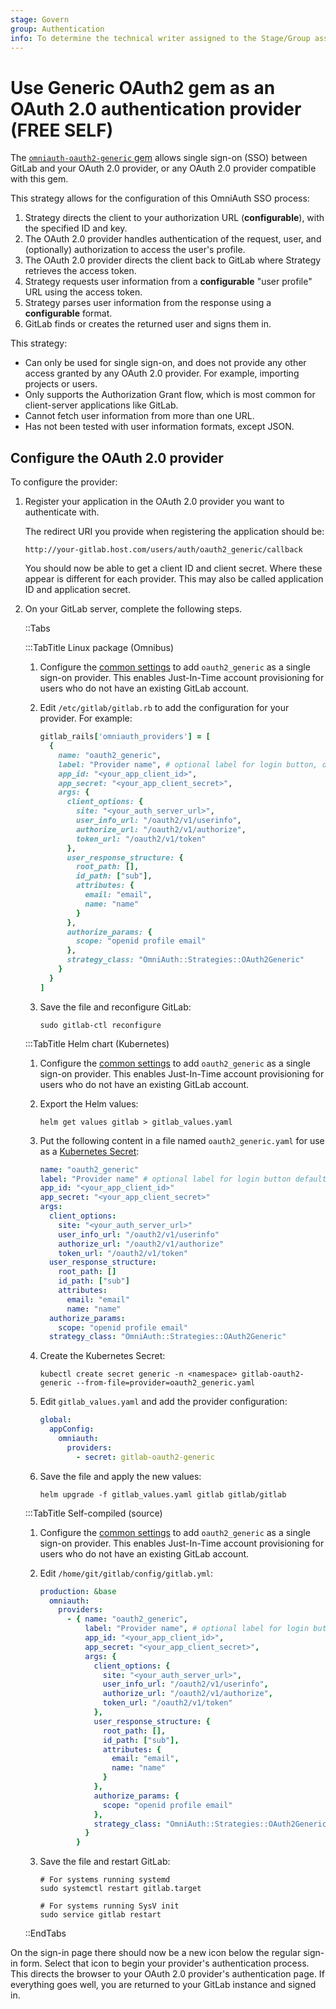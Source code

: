```yaml
---
stage: Govern
group: Authentication
info: To determine the technical writer assigned to the Stage/Group associated with this page, see https://about.gitlab.com/handbook/product/ux/technical-writing/#assignments
---
```


# Use Generic OAuth2 gem as an OAuth 2.0 authentication provider **(FREE SELF)**

The [`omniauth-oauth2-generic` gem](https://gitlab.com/satorix/omniauth-oauth2-generic) allows single sign-on (SSO) between GitLab
and your OAuth 2.0 provider, or any OAuth 2.0 provider compatible with this gem.

This strategy allows for the configuration of this OmniAuth SSO process:

1. Strategy directs the client to your authorization URL (**configurable**), with
   the specified ID and key.
1. The OAuth 2.0 provider handles authentication of the request, user, and (optionally)
   authorization to access the user's profile.
1. The OAuth 2.0 provider directs the client back to GitLab where Strategy
   retrieves the access token.
1. Strategy requests user information from a **configurable** "user profile"
   URL using the access token.
1. Strategy parses user information from the response using a **configurable**
   format.
1. GitLab finds or creates the returned user and signs them in.

This strategy:

- Can only be used for single sign-on, and does not provide any other access
  granted by any OAuth 2.0 provider. For example, importing projects or users.
- Only supports the Authorization Grant flow, which is most common for client-server
  applications like GitLab.
- Cannot fetch user information from more than one URL.
- Has not been tested with user information formats, except JSON.

## Configure the OAuth 2.0 provider

To configure the provider:

1. Register your application in the OAuth 2.0 provider you want to authenticate with.

   The redirect URI you provide when registering the application should be:

   ```plaintext
   http://your-gitlab.host.com/users/auth/oauth2_generic/callback
   ```

   You should now be able to get a client ID and client secret. Where these
   appear is different for each provider. This may also be called application ID
   and application secret.

1. On your GitLab server, complete the following steps.

   ::Tabs

   :::TabTitle Linux package (Omnibus)

   1. Configure the [common settings](omniauth.md#configure-common-settings)
      to add `oauth2_generic` as a single sign-on provider. This enables Just-In-Time
      account provisioning for users who do not have an existing GitLab account.
   1. Edit `/etc/gitlab/gitlab.rb` to add the configuration for your provider. For example:

      ```ruby
      gitlab_rails['omniauth_providers'] = [
        {
          name: "oauth2_generic",
          label: "Provider name", # optional label for login button, defaults to "Oauth2 Generic"
          app_id: "<your_app_client_id>",
          app_secret: "<your_app_client_secret>",
          args: {
            client_options: {
              site: "<your_auth_server_url>",
              user_info_url: "/oauth2/v1/userinfo",
              authorize_url: "/oauth2/v1/authorize",
              token_url: "/oauth2/v1/token"
            },
            user_response_structure: {
              root_path: [],
              id_path: ["sub"],
              attributes: {
                email: "email",
                name: "name"
              }
            },
            authorize_params: {
              scope: "openid profile email"
            },
            strategy_class: "OmniAuth::Strategies::OAuth2Generic"
          }
        }
      ]
      ```

   1. Save the file and reconfigure GitLab:

      ```shell
      sudo gitlab-ctl reconfigure
      ```

   :::TabTitle Helm chart (Kubernetes)

   1. Configure the [common settings](omniauth.md#configure-common-settings)
      to add `oauth2_generic` as a single sign-on provider. This enables Just-In-Time
      account provisioning for users who do not have an existing GitLab account.
   1. Export the Helm values:

      ```shell
      helm get values gitlab > gitlab_values.yaml
      ```

   1. Put the following content in a file named `oauth2_generic.yaml` for use as a
      [Kubernetes Secret](https://docs.gitlab.com/charts/charts/globals.html#providers):

      ```yaml
      name: "oauth2_generic"
      label: "Provider name" # optional label for login button defaults to "Oauth2 Generic"
      app_id: "<your_app_client_id>"
      app_secret: "<your_app_client_secret>"
      args:
        client_options:
          site: "<your_auth_server_url>"
          user_info_url: "/oauth2/v1/userinfo"
          authorize_url: "/oauth2/v1/authorize"
          token_url: "/oauth2/v1/token"
        user_response_structure:
          root_path: []
          id_path: ["sub"]
          attributes:
            email: "email"
            name: "name"
        authorize_params:
          scope: "openid profile email"
        strategy_class: "OmniAuth::Strategies::OAuth2Generic"
      ```

   1. Create the Kubernetes Secret:

      ```shell
      kubectl create secret generic -n <namespace> gitlab-oauth2-generic --from-file=provider=oauth2_generic.yaml
      ```

   1. Edit `gitlab_values.yaml` and add the provider configuration:

      ```yaml
      global:
        appConfig:
          omniauth:
            providers:
              - secret: gitlab-oauth2-generic
      ```

   1. Save the file and apply the new values:

      ```shell
      helm upgrade -f gitlab_values.yaml gitlab gitlab/gitlab
      ```

   :::TabTitle Self-compiled (source)

   1. Configure the [common settings](omniauth.md#configure-common-settings)
      to add `oauth2_generic` as a single sign-on provider. This enables Just-In-Time
      account provisioning for users who do not have an existing GitLab account.
   1. Edit `/home/git/gitlab/config/gitlab.yml`:

      ```yaml
      production: &base
        omniauth:
          providers:
            - { name: "oauth2_generic",
                label: "Provider name", # optional label for login button, defaults to "Oauth2 Generic"
                app_id: "<your_app_client_id>",
                app_secret: "<your_app_client_secret>",
                args: {
                  client_options: {
                    site: "<your_auth_server_url>",
                    user_info_url: "/oauth2/v1/userinfo",
                    authorize_url: "/oauth2/v1/authorize",
                    token_url: "/oauth2/v1/token"
                  },
                  user_response_structure: {
                    root_path: [],
                    id_path: ["sub"],
                    attributes: {
                      email: "email",
                      name: "name"
                    }
                  },
                  authorize_params: {
                    scope: "openid profile email"
                  },
                  strategy_class: "OmniAuth::Strategies::OAuth2Generic"
                }
              }
      ```

   1. Save the file and restart GitLab:

      ```shell
      # For systems running systemd
      sudo systemctl restart gitlab.target

      # For systems running SysV init
      sudo service gitlab restart
      ```

   ::EndTabs

On the sign-in page there should now be a new icon below the regular sign-in
form. Select that icon to begin your provider's authentication process. This
directs the browser to your OAuth 2.0 provider's authentication page. If
everything goes well, you are returned to your GitLab instance and
signed in.
